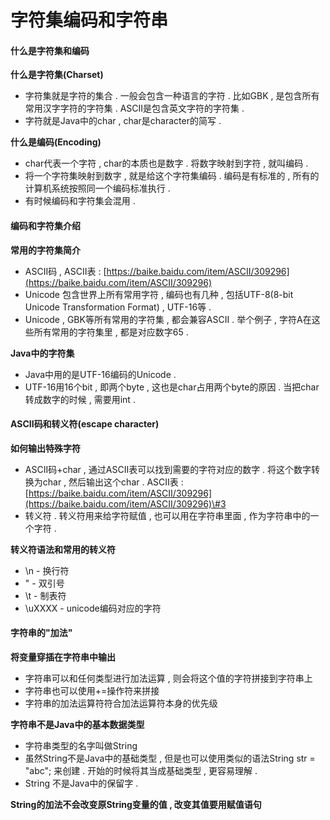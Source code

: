 # 字符集编码和字符串

#### 什么是字符集和编码

**什么是字符集\(Charset\)**

* 字符集就是字符的集合 . 一般会包含一种语言的字符 . 比如GBK , 是包含所有常用汉字字符的字符集 . ASCII是包含英文字符的字符集 . 
* 字符就是Java中的char , char是character的简写 . 

**什么是编码\(Encoding\)**

* char代表一个字符 , char的本质也是数字 . 将数字映射到字符 , 就叫编码 . 
* 将一个字符集映射到数字 , 就是给这个字符集编码 . 编码是有标准的 , 所有的计算机系统按照同一个编码标准执行 . 
* 有时候编码和字符集会混用 . 

#### 编码和字符集介绍

**常用的字符集简介**

* ASCII码 , ASCII表 : [https://baike.baidu.com/item/ASCII/309296](https://baike.baidu.com/item/ASCII/309296)
* Unicode 包含世界上所有常用字符 , 编码也有几种 , 包括UTF-8\(8-bit Unicode Transformation Format\) , UTF-16等 .
* Unicode , GBK等所有常用的字符集 , 都会兼容ASCII . 举个例子 , 字符A在这些所有常用的字符集里 , 都是对应数字65 .

**Java中的字符集**

* Java中用的是UTF-16编码的Unicode .
* UTF-16用16个bit , 即两个byte , 这也是char占用两个byte的原因 . 当把char转成数字的时候 , 需要用int .

#### ASCII码和转义符\(escape character\)

**如何输出特殊字符**

* ASCII码+char , 通过ASCII表可以找到需要的字符对应的数字 . 将这个数字转换为char , 然后输出这个char . ASCII表 : [https://baike.baidu.com/item/ASCII/309296](https://baike.baidu.com/item/ASCII/309296)\#3
* 转义符 . 转义符用来给字符赋值 , 也可以用在字符串里面 , 作为字符串中的一个字符 . 

**转义符语法和常用的转义符**

* \n - 换行符
* \" - 双引号
* \t - 制表符
* \uXXXX - unicode编码对应的字符

#### 字符串的"加法"

**将变量穿插在字符串中输出**

* 字符串可以和任何类型进行加法运算 , 则会将这个值的字符拼接到字符串上
* 字符串也可以使用+=操作符来拼接
* 字符串的加法运算符符合加法运算符本身的优先级

**字符串不是Java中的基本数据类型**

* 字符串类型的名字叫做String
* 虽然String不是Java中的基础类型 , 但是也可以使用类似的语法String str = "abc"; 来创建 . 开始的时候将其当成基础类型 , 更容易理解 . 
* String 不是Java中的保留字 . 

**String的加法不会改变原String变量的值 , 改变其值要用赋值语句**


